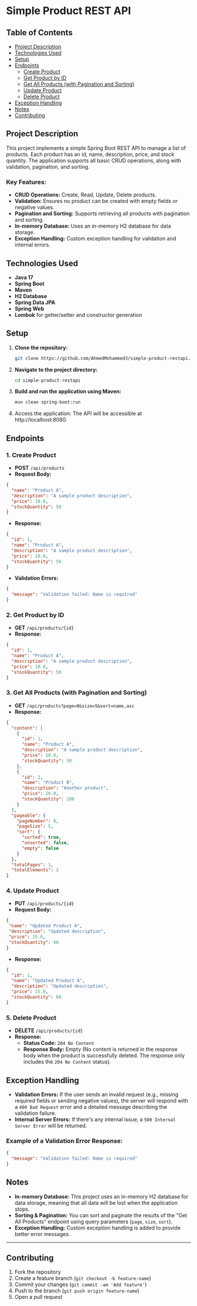 # Simple Product REST API

## Table of Contents
- [Project Description](#project-description)
- [Technologies Used](#technologies-used)
- [Setup](#setup)
- [Endpoints](#endpoints)
  - [Create Product](#1-create-product)
  - [Get Product by ID](#2-get-product-by-id)
  - [Get All Products (with Pagination and Sorting)](#3-get-all-products-with-pagination-and-sorting)
  - [Update Product](#4-update-product)
  - [Delete Product](#5-delete-product)
- [Exception Handling](#exception-handling)
- [Notes](#notes)
- [Contributing](#contributing)

## Project Description

This project implements a simple Spring Boot REST API to manage a list of products. Each product has an id, name, description, price, and stock quantity. The application supports all basic CRUD operations, along with validation, pagination, and sorting.

### Key Features:
- **CRUD Operations:** Create, Read, Update, Delete products.
- **Validation:** Ensures no product can be created with empty fields or negative values.
- **Pagination and Sorting:** Supports retrieving all products with pagination and sorting.
- **In-memory Database:** Uses an in-memory H2 database for data storage.
- **Exception Handling:** Custom exception handling for validation and internal errors.

## Technologies Used

- **Java 17**
- **Spring Boot**
- **Maven**
- **H2 Database**
- **Spring Data JPA**
- **Spring Web**
- **Lombok** for getter/setter and constructor generation

## Setup

1. **Clone the repository:**

   ```bash
   git clone https://github.com/AhmedMohammed3/simple-product-restapi.git
    ```
1. **Navigate to the project directory:**

   ```bash
   cd simple-product-restapi
    ```
1. **Build and run the application using Maven:**

   ```bash
   mvn clean spring-boot:run
    ```
1. Access the application:
   The API will be accessible at http://localhost:8080.

## Endpoints

### 1. **Create Product**
   - **POST** `/api/products`
   - **Request Body:**
   ```json
   {
     "name": "Product A",
     "description": "A sample product description",
     "price": 10.0,
     "stockQuantity": 50
   }
  ```
  - **Response:**
  ```json
  {
    "id": 1,
    "name": "Product A",
    "description": "A sample product description",
    "price": 10.0,
    "stockQuantity": 50
  }
  ```
  - **Validation Errors:**
  ```json
  {
    "message": "Validation failed: Name is required"
  }
  ```
### 2. **Get Product by ID**
   - **GET** `/api/products/{id}`
  - **Response:**
  ```json
  {
    "id": 1,
    "name": "Product A",
    "description": "A sample product description",
    "price": 10.0,
    "stockQuantity": 50
  }
  ```
### 3. **Get All Products (with Pagination and Sorting)**
   - **GET** `/api/products?page=0&size=5&sort=name,asc`
  - **Response:**
  ```json
  {
    "content": [
      {
        "id": 1,
        "name": "Product A",
        "description": "A sample product description",
        "price": 10.0,
        "stockQuantity": 50
      },
      {
        "id": 2,
        "name": "Product B",
        "description": "Another product",
        "price": 20.0,
        "stockQuantity": 100
      }
    ],
    "pageable": {
      "pageNumber": 0,
      "pageSize": 5,
      "sort": {
        "sorted": true,
        "unsorted": false,
        "empty": false
      }
    },
    "totalPages": 1,
    "totalElements": 2
  }
  ```
### 4. **Update Product**
   - **PUT** `/api/products/{id}`
   - **Request Body:**
   ```json
  {
    "name": "Updated Product A",
    "description": "Updated description",
    "price": 15.0,
    "stockQuantity": 60
  }
  ```
  - **Response:**
  ```json
  {
    "id": 1,
    "name": "Updated Product A",
    "description": "Updated description",
    "price": 15.0,
    "stockQuantity": 60
  }
  ```
### 5. **Delete Product**
   - **DELETE** `/api/products/{id}`
   - **Response:**
     - **Status Code:** `204 No Content`
     - **Response Body:** Empty (No content is returned in the response body when the product is successfully deleted. The response only includes the `204 No Content` status).
## Exception Handling

- **Validation Errors:** If the user sends an invalid request (e.g., missing required fields or sending negative values), the server will respond with a `400 Bad Request` error and a detailed message describing the validation failure.
- **Internal Server Errors:** If there's any internal issue, a `500 Internal Server Error` will be returned.

### Example of a Validation Error Response:
```json
{
  "message": "Validation failed: Name is required"
}
```
## Notes

- **In-memory Database:** This project uses an in-memory H2 database for data storage, meaning that all data will be lost when the application stops.
- **Sorting & Pagination:** You can sort and paginate the results of the "Get All Products" endpoint using query parameters (`page`, `size`, `sort`).
- **Exception Handling:** Custom exception handling is added to provide better error messages.

---

## Contributing

1. Fork the repository
2. Create a feature branch (`git checkout -b feature-name`)
3. Commit your changes (`git commit -am 'Add feature'`)
4. Push to the branch (`git push origin feature-name`)
5. Open a pull request
